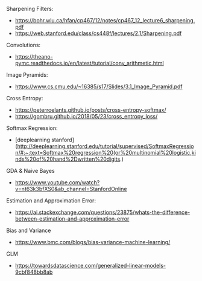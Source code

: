 Sharpening Filters: 
* https://bohr.wlu.ca/hfan/cp467/12/notes/cp467_12_lecture6_sharpening.pdf
* https://web.stanford.edu/class/cs448f/lectures/2.1/Sharpening.pdf

Convolutions:
* https://theano-pymc.readthedocs.io/en/latest/tutorial/conv_arithmetic.html

Image Pyramids:
* https://www.cs.cmu.edu/~16385/s17/Slides/3.1_Image_Pyramid.pdf

Cross Entropy:
* https://peterroelants.github.io/posts/cross-entropy-softmax/
* https://gombru.github.io/2018/05/23/cross_entropy_loss/

Softmax Regression:
- [deeplearning stanford](http://deeplearning.stanford.edu/tutorial/supervised/SoftmaxRegression/#:~:text=Softmax%20regression%20(or%20multinomial%20logistic,kinds%20of%20hand%2Dwritten%20digits.)

GDA & Naive Bayes
- https://www.youtube.com/watch?v=nt63k3bfXS0&ab_channel=StanfordOnline

Estimation and Approximation Error:
- https://ai.stackexchange.com/questions/23875/whats-the-difference-between-estimation-and-approximation-error

Bias and Variance
* https://www.bmc.com/blogs/bias-variance-machine-learning/

GLM
- https://towardsdatascience.com/generalized-linear-models-9cbf848bb8ab